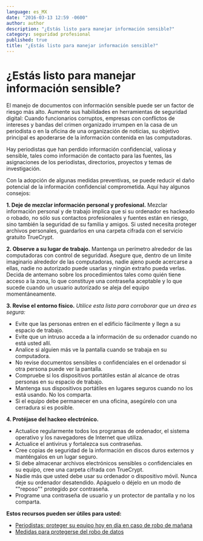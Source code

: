 ```yaml
---
language: es_MX
date: "2016-03-13 12:59 -0600"
author: author
description: "¿Estás listo para manejar información sensible?"
category: seguridad profesional
published: true
title: "¿Estás listo para manejar información sensible?"
---
```



# ¿Estás listo para manejar información sensible?

El manejo de documentos con información sensible puede ser un factor de riesgo más alto. Aumente sus habilidades en herramientas de seguridad digital:
Cuando funcionarios corruptos, empresas con conflictos de intereses y bandas del crimen organizado irrumpen en la casa de un periodista o en la oficina de una organización de noticias, su objetivo principal es apoderarse de la información contenida en las computadoras.

Hay periodistas que han perdido información confidencial, valiosa y sensible, tales como información de contacto para las fuentes, las asignaciones de los periodistas, directorios, proyectos y temas de investigación.

Con la adopción de algunas medidas preventivas, se puede reducir el daño potencial de la información confidencial comprometida. Aquí hay algunos consejos:

**1. Deje de mezclar información personal y profesional.** Mezclar información personal y de trabajo implica que si su ordenador es hackeado o robado, no sólo sus contactos profesionales y fuentes están en riesgo, sino también la seguridad de su familia y amigos. Si usted necesita proteger archivos personales, guardarlos en una carpeta cifrada con el servicio gratuito TrueCrypt.

**2. Observe a su lugar de trabajo.** Mantenga un perímetro alrededor de las computadoras con control de seguridad. Asegure que, dentro de un límite imaginario alrededor de las computadoras, nadie ajeno puede acercarse a ellas, nadie no autorizado puede usarlas y ningún extraño pueda verlas. Decida de antemano sobre los procedimientos tales como quién tiene acceso a la zona, lo que constituye una contraseña aceptable y lo que sucede cuando un usuario autorizado se aleja del equipo momentáneamente.

**3. Revise el entorno físico.** 
_Utilice esta lista para corroborar que un área es segura:_
- Evite que las personas entren en el edificio fácilmente y llegn a su espacio de trabajo.
- Evite que un intruso acceda a la información de su ordenador cuando no está usted allí.
- Analice si alguien más ve la pantalla cuando se trabaja en su computadora.
- No revise documentos sensibles o confidenciales en el ordenador si otra persona puede ver la pantalla.
- Compruebe si los dispositivos portátiles están al alcance de otras personas en su espacio de trabajo.
- Mantenga sus dispositivos portátiles en lugares seguros cuando no los está usando. No los comparta.
- Si el equipo debe permanecer en una oficina, asegúrelo con una cerradura si es posible.

**4. Protéjase del hackeo electrónico.**
- Actualice regularmente todos los programas de ordenador, el sistema operativo y los navegadores de Internet que utiliza.
- Actualice el antivirus y fortalezca sus contraseñas.
- Cree copias de seguridad de la información en discos duros externos y manténgalos en un lugar seguro.
- Si debe almacenar archivos electrónicos sensibles o confidenciales en su equipo, cree una carpeta cifrada con TrueCrypt.
- Nadie más que usted debe usar su ordenador o dispositivo móvil. Nunca deje su ordenador desatendido. Apáguelo o déjelo en un modo de ""reposo"" protegido por contraseña.
- Programe una contraseña de usuario y un protector de pantalla y no los comparta.

**Estos recursos pueden ser útiles para usted:**
- [Periodistas: proteger su equipo hoy en día en caso de robo de mañana](http://ijnet.org/en/blog/journalists-protect-your-computer-today-case-its-stolen-tomorrow)
- [Medidas para protegerse del robo de datos](http://ijnet.org/en/blog/steps-protect-yourself-data-theft-ahead-time)

